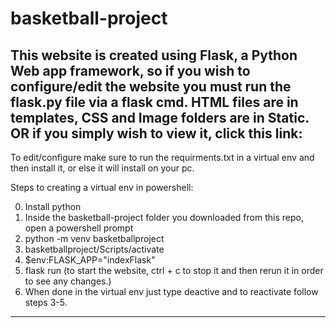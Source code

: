 # basketball-project
This website is created using Flask, a Python Web app framework, so if you wish to configure/edit the website you must run the flask.py file via a flask cmd.
HTML files are in templates, CSS and Image folders are in Static. OR if you simply wish to view it, click this link:
-----------------------------------------------------------------------------------------------------------
To edit/configure make sure to run the requirments.txt in a virtual env and then install it, or else it will install on your pc. 

Steps to creating a virtual env in powershell:

0. Install python
1. Inside the basketball-project folder you downloaded from this repo, open a powershell prompt
2. python -m venv basketballproject
3. basketballproject/Scripts/activate
4. $env:FLASK_APP="indexFlask"
5. flask run (to start the website, ctrl + c to stop it and then rerun it in order to see any changes.)
6. When done in the virtual env just type deactive and to reactivate follow steps 3-5.
-----------------------------------------------------------------------------------------------------------
